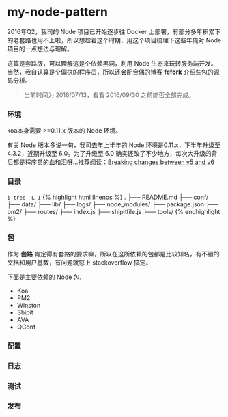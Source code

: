 # my-node-pattern

2016年Q2，我司的 Node 项目已开始逐步往 Docker 上部署，有部分多年积累下的老套路也用不上啦，所以想趁着这个时期，用这个项目梳理下这些年俺对 Node 项目的一点想法与理解。

这篇是套路版，可以理解这是个依赖黑洞，利用 Node 生态来玩转服务端开发。当然，我自认算是个偏执的程序员，所以还会配合偶的博客 **[fefork](http://www.fefork.com/)** 介绍些包的源码分析。

> 当前时间为 2016/07/13，看看 2016/09/30 之前能否全部完成。

### 环境

koa本身需要 >=0.11.x 版本的 Node 环境。

有关 Node 版本多说一句，我司去年上半年的 Node 环境是0.11.x，下半年升级至 4.3.2，近期升级至 6.0。为了升级至 6.0 确实还改了不少地方，每次大升级的背后都是程序员的血和泪呀...推荐阅读：[Breaking changes between v5 and v6](https://github.com/nodejs/node/wiki/Breaking-changes-between-v5-and-v6)

### 目录

`$ tree -L 1`
{% highlight html linenos %}
.
├── README.md
├── conf/
├── data/
├── lib/
├── logs/
├── node_modules/
├── package.json
├── pm2/
├── routes/
├── index.js
├── shipitfile.js
└── tools/
{% endhighlight %}

### 包

作为 **套路** 肯定得有套路的要求嘛，所以在这所依赖的包都是比较知名，有不错的文档和用户基数，有问题就怒上 stackoverflow 搞定。

下面是主要依赖的 Node 包.
- Koa
- PM2
- Winston
- Shipit
- AVA
- QConf

###

### 配置

### 日志

### 测试

### 发布
